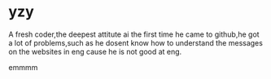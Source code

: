# yzy
A fresh coder,the deepest attitute
ai the first time he came to github,he got a lot of problems,such as he dosent know how to understand the messages on the websites in eng cause he is not good at eng.

emmmm
